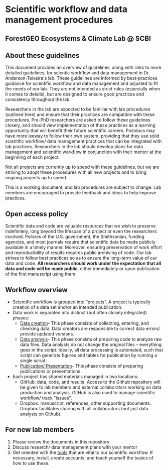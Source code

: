 # Scientific workflow and data management procedures
## ForestGEO Ecosystems & Climate Lab @ SCBI

## About these guidelines
This document provides an overview of guidelines, along with links to more detailed guidelines, for scientic workflow and data management in Dr. Anderson-Teixeira's lab. These guidelines are informed by best-practices guidance for scientific workflow and data management and adjusted to fit the needs of our lab. They are not intended as strict rules (especially when it comes to details), but are designed to ensure good practices and consistency throughout the lab. 

Researchers in the lab are expected to be familiar with lab procedures (outlined here) and ensure that their practices are compatible with these procedures. Pre-PhD researchers are asked to follow these guidelines closely, and should view implementation of these practices as a learning opportunity that will benefit their future scientific careers. Postdocs may have more leeway to follow their own system, providing that they use solid scientific workflow/ data management practices that can be integrated with lab practices. Researchers in the lab should develop plans for data management and scientific workflow in conjunction with their mentor at the beginning of each project. 

Not all projects are currently up to speed with these guidelines, but we are striving to adopt these procedures with all new projects and to bring ongiong projects up to speed. 

This is a working document, and lab procedures are subject to change. Lab members are encouraged to provide feedback and ideas to help improve practices. 


## Open access policy
Scientific data and code are valuable resources that we wish to preserve indefinitely, long beyond the lifespan of a project or even the researchers involved. Policies of the U.S. government, the Smithsonian, funding agencies, and most journals require that scientific data be made publicly available in a timely manner. Moreover, ensuring preservation of work effort and reproducibility of results requires public archiving of code. Our lab strives to follow best practices so as to ensure the long-term value of our data and code. **All researchers should work under the expectation that all data and code will be made public**, either immediately or upon publication of the first manuscript using them.


## Workflow overview
- Scientific workflow is grouped into “projects”. A project is typically creation of a data set and/or an intended publication.
- Data work is separated into distinct (but often closely integrated) phases:
  - [Data creation](https://github.com/EcoClimLab/Data_Management-Scientific_Workflow/tree/master)- This phase consists of collecting, entering, and checking data. Data creators are responsible to correct data errors/ provide updated versions.
  - [Data analysis](https://github.com/EcoClimLab/Data_Management-Scientific_Workflow/blob/master/data_creation.MD)- This phase consists of preparing code to analyze raw data files. Data analysts do not change the original files – everything goes in the script. Ideally, all data processing is automated, such that script can generate figures and tables for publication by running a single script. 
  - [Publication/ Presentation](https://github.com/EcoClimLab/Data_Management-Scientific_Workflow/blob/master/publication_presentation.MD)- This phase consists of preparing publications or presentations. 
- Each project has shared materials managed in two locations:
  - GitHub: data, code, and results. Access to the Github repository will be given to lab members and external collaborators working on data production and analysis. GitHub is also used to manage scientific workflow/ track "issues". 
  - Dropbox: manuscript, references, other supporting documents. Dropbox facilitates sharing with all collaborators (not just data analysts on Github). 


## For new lab members
1. Please review the documents in this repository
2. Discuss research/ data management plans with your mentor
3. Get oriented with the [tools](https://github.com/EcoClimLab/Data_Management-Scientific_Workflow/blob/master/tools.md) that are vital to our scientific workflow. If necessary, install, create accounts, and teach yourself the basics of how to use these. 

